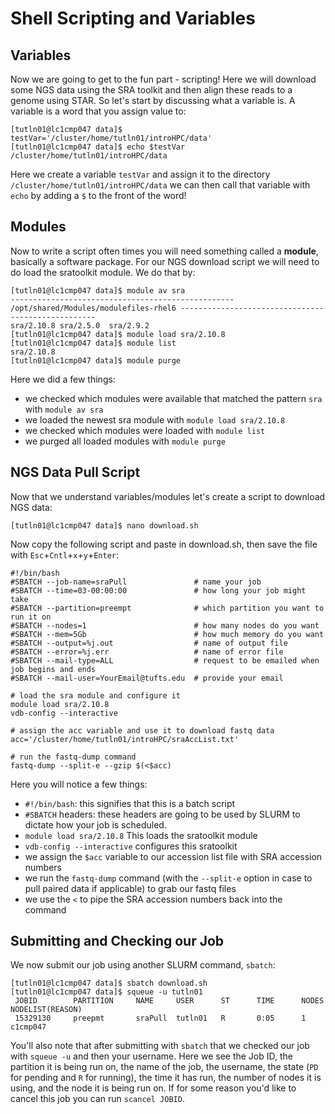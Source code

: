 # Shell Scripting and Variables

## Variables 

Now we are going to get to the fun part - scripting! Here we will download some NGS data using the SRA toolkit and then align these reads to a genome using STAR. So let's start by discussing what a variable is. A variable is a word that you assign value to:

```
[tutln01@lc1cmp047 data]$ testVar='/cluster/home/tutln01/introHPC/data'
[tutln01@lc1cmp047 data]$ echo $testVar
/cluster/home/tutln01/introHPC/data
```
Here we create a variable `testVar` and assign it to the directory `/cluster/home/tutln01/introHPC/data` we can then call that variable with `echo` by adding a `$` to the front of the word!

## Modules

Now to write a script often times you will need something called a **module**, basically a software package. For our NGS download script we will need to do load the sratoolkit module. We do that by:

```
[tutln01@lc1cmp047 data]$ module av sra
-------------------------------------------------- /opt/shared/Modules/modulefiles-rhel6 ---------------------------------------------------
sra/2.10.8 sra/2.5.0  sra/2.9.2
[tutln01@lc1cmp047 data]$ module load sra/2.10.8
[tutln01@lc1cmp047 data]$ module list
sra/2.10.8 
[tutln01@lc1cmp047 data]$ module purge
```
Here we did a few things: 
- we checked which modules were available that matched the pattern `sra` with `module av sra`
- we loaded the newest sra module with `module load sra/2.10.8`
- we checked which modules were loaded with `module list`
- we purged all loaded modules with `module purge`

## NGS Data Pull Script

Now that we understand variables/modules let's create a script to download NGS data:

```
[tutln01@lc1cmp047 data]$ nano download.sh
```
Now copy the following script and paste in download.sh, then save the file with `Esc`+`Cntl`+`x`+`y`+`Enter`:

```
#!/bin/bash
#SBATCH --job-name=sraPull               # name your job
#SBATCH --time=03-00:00:00               # how long your job might take
#SBATCH --partition=preempt              # which partition you want to run it on
#SBATCH --nodes=1                        # how many nodes do you want
#SBATCH --mem=5Gb                        # how much memory do you want
#SBATCH --output=%j.out                  # name of output file
#SBATCH --error=%j.err                   # name of error file
#SBATCH --mail-type=ALL                  # request to be emailed when job begins and ends
#SBATCH --mail-user=YourEmail@tufts.edu  # provide your email

# load the sra module and configure it
module load sra/2.10.8 
vdb-config --interactive

# assign the acc variable and use it to download fastq data
acc='/cluster/home/tutln01/introHPC/sraAccList.txt'

# run the fastq-dump command
fastq-dump --split-e --gzip $(<$acc)
```

Here you will notice a few things:
- `#!/bin/bash`: this signifies that this is a batch script
- `#SBATCH` headers: these headers are going to be used by SLURM to dictate how your job is scheduled.
- `module load sra/2.10.8` This loads the sratoolkit module
- `vdb-config --interactive` configures this sratoolkit
- we assign the `$acc` variable to our accession list file with SRA accession numbers
- we run the `fastq-dump` command (with the `--split-e` option in case to pull paired data if applicable) to grab our fastq files 
- we use the `<` to pipe the SRA accession numbers back into the command

## Submitting and Checking our Job

We now submit our job using another SLURM command, `sbatch`:

```
[tutln01@lc1cmp047 data]$ sbatch download.sh
[tutln01@lc1cmp047 data]$ squeue -u tutln01
 JOBID        PARTITION     NAME     USER      ST      TIME      NODES NODELIST(REASON) 
 15329130     preepmt       sraPull  tutln01   R       0:05      1     c1cmp047 
```
You'll also note that after submitting with `sbatch` that we checked our job with `squeue -u` and then your username. Here we see the Job ID, the partition it is being run on, the name of the job, the username, the state (`PD` for pending and `R` for running), the time it has run, the number of nodes it is using, and the node it is being run on. If for some reason you'd like to cancel this job you can run `scancel JOBID`. 



